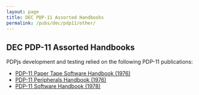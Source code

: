 ```yaml
---
layout: page
title: DEC PDP-11 Assorted Handbooks
permalink: /pubs/dec/pdp11/other/
---
```


DEC PDP-11 Assorted Handbooks
---

PDPjs development and testing relied on the following PDP-11 publications:

- [PDP-11 Paper Tape Software Handbook (1976)](http://archive.pcjs.org/pubs/dec/pdp11/other/PDP11_Paper_Tape_Software_Handbook_1976.pdf)
- [PDP-11 Peripherals Handbook (1976)](http://archive.pcjs.org/pubs/dec/pdp11/other/PDP11_Peripherals_Handbook_1976.pdf)
- [PDP-11 Software Handbook (1978)](http://archive.pcjs.org/pubs/dec/pdp11/other/PDP11_Software_Handbook_1978.pdf)
